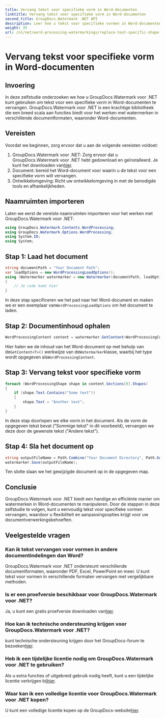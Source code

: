 ```yaml
---
title: Vervang tekst voor specifieke vorm in Word-documenten
linktitle: Vervang tekst voor specifieke vorm in Word-documenten
second_title: GroupDocs.Watermark .NET API
description: Leer hoe u tekst voor specifieke vormen in Word-documenten vervangt met GroupDocs.Watermark voor .NET. Volg onze stap-voor-stap handleiding.
weight: 35
url: /nl/net/word-processing-watermarkings/replace-text-specific-shape-word-docs/
---
```


# Vervang tekst voor specifieke vorm in Word-documenten

## Invoering
In deze zelfstudie onderzoeken we hoe u GroupDocs.Watermark voor .NET kunt gebruiken om tekst voor een specifieke vorm in Word-documenten te vervangen. GroupDocs.Watermark voor .NET is een krachtige bibliotheek die een breed scala aan functies biedt voor het werken met watermerken in verschillende documentformaten, waaronder Word-documenten.
## Vereisten
Voordat we beginnen, zorg ervoor dat u aan de volgende vereisten voldoet:
1.  GroupDocs.Watermark voor .NET: Zorg ervoor dat u GroupDocs.Watermark voor .NET hebt gedownload en geïnstalleerd. Je kunt het downloaden van[hier](https://releases.groupdocs.com/Watermark/net/).
2. Document: bereid het Word-document voor waarin u de tekst voor een specifieke vorm wilt vervangen.
3. Ontwikkelomgeving: Richt uw ontwikkelomgeving in met de benodigde tools en afhankelijkheden.

## Naamruimten importeren
Laten we eerst de vereiste naamruimten importeren voor het werken met GroupDocs.Watermark voor .NET:
```csharp
using GroupDocs.Watermark.Contents.WordProcessing;
using GroupDocs.Watermark.Options.WordProcessing;
using System.IO;
using System;
```
## Stap 1: Laad het document
```csharp
string documentPath = "Your Document Path";
var loadOptions = new WordProcessingLoadOptions();
using (Watermarker watermarker = new Watermarker(documentPath, loadOptions))
{
    // Je code komt hier
}
```
 In deze stap specificeren we het pad naar het Word-document en maken we er een exemplaar van`WordProcessingLoadOptions` om het document te laden.
## Stap 2: Documentinhoud ophalen
```csharp
WordProcessingContent content = watermarker.GetContent<WordProcessingContent>();
```
 Hier halen we de inhoud van het Word-document op met behulp van de`GetContent<T>()` werkwijze van de`Watermarker`klasse, waarbij het type wordt opgegeven als`WordProcessingContent`.
## Stap 3: Vervang tekst voor specifieke vorm
```csharp
foreach (WordProcessingShape shape in content.Sections[0].Shapes)
{
    if (shape.Text.Contains("Some text"))
    {
        shape.Text = "Another text";
    }
}
```
In deze stap doorlopen we elke vorm in het document. Als de vorm de opgegeven tekst bevat ("Sommige tekst" in dit voorbeeld), vervangen we deze door de gewenste tekst ("Andere tekst").
## Stap 4: Sla het document op
```csharp
string outputFileName = Path.Combine("Your Document Directory", Path.GetFileName(documentPath));
watermarker.Save(outputFileName);
```
Ten slotte slaan we het gewijzigde document op in de opgegeven map.

## Conclusie
GroupDocs.Watermark voor .NET biedt een handige en efficiënte manier om watermerken in Word-documenten te manipuleren. Door de stappen in deze zelfstudie te volgen, kunt u eenvoudig tekst voor specifieke vormen vervangen, waardoor u flexibiliteit en aanpassingsopties krijgt voor uw documentverwerkingsbehoeften.
## Veelgestelde vragen
### Kan ik tekst vervangen voor vormen in andere documentindelingen dan Word?
GroupDocs.Watermark voor .NET ondersteunt verschillende documentformaten, waaronder PDF, Excel, PowerPoint en meer. U kunt tekst voor vormen in verschillende formaten vervangen met vergelijkbare methoden.
### Is er een proefversie beschikbaar voor GroupDocs.Watermark voor .NET?
 Ja, u kunt een gratis proefversie downloaden van[hier](https://releases.groupdocs.com/).
### Hoe kan ik technische ondersteuning krijgen voor GroupDocs.Watermark voor .NET?
 kunt technische ondersteuning krijgen door het GroupDocs-forum te bezoeken[hier](https://forum.groupdocs.com/c/watermark/19).
### Heb ik een tijdelijke licentie nodig om GroupDocs.Watermark voor .NET te gebruiken?
 Als u extra functies of uitgebreid gebruik nodig heeft, kunt u een tijdelijke licentie verkrijgen bij[hier](https://purchase.groupdocs.com/temporary-license/).
### Waar kan ik een volledige licentie voor GroupDocs.Watermark voor .NET kopen?
 U kunt een volledige licentie kopen op de GroupDocs-website[hier](https://purchase.groupdocs.com/buy).